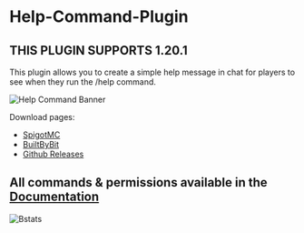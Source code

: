# Help-Command-Plugin


## THIS PLUGIN SUPPORTS 1.20.1

This plugin allows you to create a simple help message in chat for players to see when they run the /help command.

![Help Command Banner](https://i.imgur.com/Mh9ylUT.png)

Download pages:
+ [SpigotMC](https://www.spigotmc.org/resources/help-command.102926/)
+ [BuiltByBit](https://builtbybit.com/resources/help-command.28957/)
+ [Github Releases](https://github.com/VoidemLIVE/Help-Command-Plugin/releases)

## All commands & permissions available in the [Documentation](https://hcdocs.voidem.com/)

![Bstats](https://bstats.org/signatures/bukkit/Help%20Plugin.svg)
